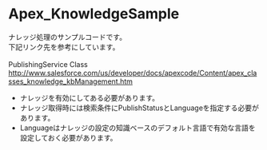 Apex_KnowledgeSample
====================

ナレッジ処理のサンプルコードです。
<br/>
下記リンク先を参考にしています。<br/>
<br/>
PublishingService Class<br/>
http://www.salesforce.com/us/developer/docs/apexcode/Content/apex_classes_knowledge_kbManagement.htm
<br/>
- ナレッジを有効にしてある必要があります。
- ナレッジ取得時には検索条件にPublishStatusとLanguageを指定する必要があります。
- Languageはナレッジの設定の知識ベースのデフォルト言語で有効な言語を設定しておく必要があります。
